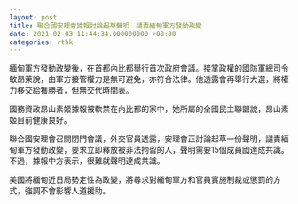 ```yaml
---
layout: post
title: 聯合國安理會據報討論起草聲明　譴責緬甸軍方發動政變
date: 2021-02-03 11:44:34.000000000 +08:00
categories: rthk
---
```


緬甸軍方發動政變後，在首都內比都舉行首次政府會議。接掌政權的國防軍總司令敏昂萊說，由軍方接管權力是無可避免，亦符合法律。他透露會再舉行大選，將權力移交給獲勝者，但無交代時間表。

國務資政昂山素姬據報被軟禁在內比都的家中，她所屬的全國民主聯盟說，昂山素姬目前健康良好。

聯合國安理會召開閉門會議，外交官員透露，安理會正討論起草一份聲明，譴責緬甸軍方發動政變，要求立即釋放被非法拘留的人，聲明需要15個成員國達成共識。不過，據報中方表示，很難就聲明達成共識。

美國將緬甸近日局勢定性為政變，將尋求對緬甸軍方和官員實施制裁或懲罰的方式，強調不會影響人道援助。
